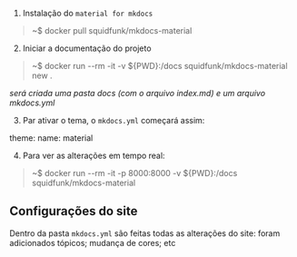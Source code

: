 1. Instalação do `material for mkdocs`

> ~$ docker pull squidfunk/mkdocs-material

2. Iniciar a documentação do projeto

> ~$ docker run --rm -it -v ${PWD}:/docs squidfunk/mkdocs-material new .

_será criada uma pasta docs (com o arquivo index.md) e um arquivo mkdocs.yml_

3. Par ativar o tema, o `mkdocs.yml` começará assim:

theme:
  name: material

4. Para ver as alterações em tempo real:

> ~$ docker run --rm -it -p 8000:8000 -v ${PWD}:/docs squidfunk/mkdocs-material


## Configurações do site 

Dentro da pasta `mkdocs.yml` são feitas todas as alterações do site: foram adicionados tópicos; mudança de cores; etc